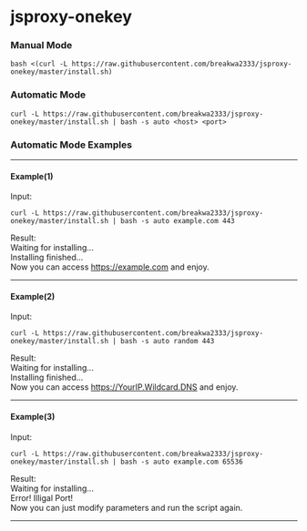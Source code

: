 # jsproxy-onekey
### Manual Mode
```
bash <(curl -L https://raw.githubusercontent.com/breakwa2333/jsproxy-onekey/master/install.sh)
```
### Automatic Mode
```
curl -L https://raw.githubusercontent.com/breakwa2333/jsproxy-onekey/master/install.sh | bash -s auto <host> <port>
```
### Automatic Mode Examples 
***
#### Example(1)  
Input:  
```
curl -L https://raw.githubusercontent.com/breakwa2333/jsproxy-onekey/master/install.sh | bash -s auto example.com 443
```
Result:  
Waiting for installing...  
Installing finished...  
Now you can access https://example.com and enjoy.  
***
#### Example(2)  
Input:  
```
curl -L https://raw.githubusercontent.com/breakwa2333/jsproxy-onekey/master/install.sh | bash -s auto random 443
```
Result:  
Waiting for installing...  
Installing finished...  
Now you can access https://YourIP.Wildcard.DNS and enjoy.  
***
#### Example(3)  
Input:  
```
curl -L https://raw.githubusercontent.com/breakwa2333/jsproxy-onekey/master/install.sh | bash -s auto example.com 65536
```
Result:  
Waiting for installing...  
Error! Illigal Port!  
Now you can just modify parameters and run the script again.   
***
